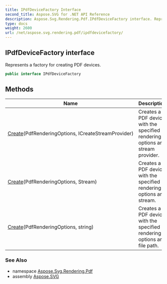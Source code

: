 ```yaml
---
title: IPdfDeviceFactory Interface
second_title: Aspose.SVG for .NET API Reference
description: Aspose.Svg.Rendering.Pdf.IPdfDeviceFactory interface. Represents a factory for creating PDF devices
type: docs
weight: 2600
url: /net/aspose.svg.rendering.pdf/ipdfdevicefactory/
---
```

## IPdfDeviceFactory interface

Represents a factory for creating PDF devices.

```csharp
public interface IPdfDeviceFactory
```

## Methods

| Name | Description |
| --- | --- |
| [Create](../../aspose.svg.rendering.pdf/ipdfdevicefactory/create/#create)(PdfRenderingOptions, ICreateStreamProvider) | Creates a PDF device with the specified rendering options and stream provider. |
| [Create](../../aspose.svg.rendering.pdf/ipdfdevicefactory/create/#create_1)(PdfRenderingOptions, Stream) | Creates a PDF device with the specified rendering options and stream. |
| [Create](../../aspose.svg.rendering.pdf/ipdfdevicefactory/create/#create_2)(PdfRenderingOptions, string) | Creates a PDF device with the specified rendering options and file path. |

### See Also

* namespace [Aspose.Svg.Rendering.Pdf](../../aspose.svg.rendering.pdf/)
* assembly [Aspose.SVG](../../)
